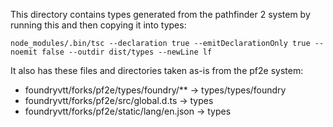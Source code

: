 This directory contains types generated from the pathfinder 2 system by running this and then copying it into types:

```
node_modules/.bin/tsc --declaration true --emitDeclarationOnly true --noemit false --outdir dist/types --newLine lf 
```

It also has these files and directories taken as-is from the pf2e system:
* foundryvtt/forks/pf2e/types/foundry/** -> types/types/foundry
* foundryvtt/forks/pf2e/src/global.d.ts -> types
* foundryvtt/forks/pf2e/static/lang/en.json -> types
